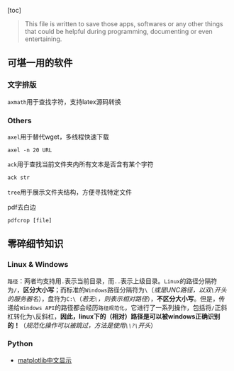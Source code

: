 [toc]

> This file is written to save those apps, softwares or any other things that could be helpful during programming, documenting or even entertaining.

## 可堪一用的软件

### 文字排版

`axmath`用于查找字符，支持latex源码转换

### Others

`axel`用于替代wget，多线程快速下载 

```shell
axel -n 20 URL
```

`ack`用于查找当前文件夹内所有文本是否含有某个字符

```sh
ack str
```

`tree`用于展示文件夹结构，方便寻找特定文件

pdf去白边

```
pdfcrop [file]
```



## 零碎细节知识

### Linux & Windows

`路径`：两者均支持用`.`表示当前目录，而`..`表示上级目录。`Linux`的路径分隔符为`/`，**区分大小写**；而标准的`Windows`路径分隔符为`\`（*或是UNC路径，以双`\`开头的服务器名*），盘符为`C:\`（*若无`\`，则表示相对路径*），**不区分大小写**。但是，传递给`Windows API`的路径都会经历`路径规范化`，它进行了一系列操作，包括将`/`正斜杠转化为`\`反斜杠，**因此，linux下的（相对）路径是可以被windows正确识别的！**（*规范化操作可以被跳过，方法是使用`\\?\`开头*）

### Python

- [matplotlib中文显示](https://blog.csdn.net/wtySama/article/details/105316240)

```
```

